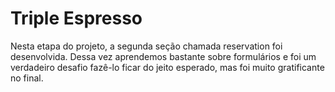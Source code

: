 # Triple Espresso

Nesta etapa do projeto, a segunda seção chamada reservation foi desenvolvida.
Dessa vez aprendemos bastante sobre formulários e foi um verdadeiro desafio fazê-lo ficar do jeito esperado, mas foi muito gratificante no final.
